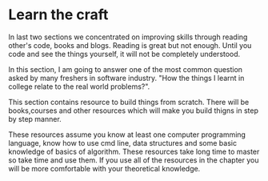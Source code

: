 # Learn the craft

In last two sections we concentrated on improving skills through reading other's code, books and blogs. Reading is great but not enough. Until you code and see the things yourself, it will not be completely understood.

In this section, I am going to answer one of the most common question asked by many freshers in software industry. "How the things I learnt in college relate to the real world problems?".

This section contains resource to build things from scratch. There will be books,courses and other resources which will make you build thigns in step by step manner.

These resources assume you know at least one computer programming language, know how to use cmd line, data structures and some basic knowledge of basics of algorithm. These resources take long time to master so take time and use them. If you use all of the resources in the chapter you will be more comfortable with your theoretical knowledge.


